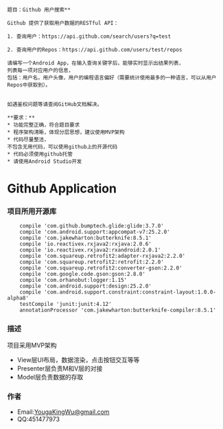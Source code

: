     题目：Github 用户搜索**

    Github 提供了获取用户数据的RESTful API：

    1. 查询用户：https://api.github.com/search/users?q=test

    2. 查询用户的Repos：https://api.github.com/users/test/repos

    请编写一个Android App，在输入查询关键字后，能够实时显示出结果列表，
    列表每一项对应用户的信息，
    包括：用户名，用户头像，用户的编程语言偏好（需要统计使用最多的一种语言，可以从用户Repos中获取到）。


    如遇鉴权问题等请查阅GitHub文档解决。

    **要求：**
    * 功能完整正确，符合题目要求
    * 程序架构清晰，体现分层思想，建议使用MVP架构
    * 代码尽量整洁，
    不包含无用代码，可以使用github上的开源代码
    * 代码必须使用github托管
    * 请使用Android Studio开发

# Github Application

### 项目所用开源库

        compile 'com.github.bumptech.glide:glide:3.7.0'
        compile 'com.android.support:appcompat-v7:25.2.0'
        compile 'com.jakewharton:butterknife:8.5.1'
        compile 'io.reactivex.rxjava2:rxjava:2.0.6'
        compile 'io.reactivex.rxjava2:rxandroid:2.0.1'
        compile 'com.squareup.retrofit2:adapter-rxjava2:2.2.0'
        compile 'com.squareup.retrofit2:retrofit:2.2.0'
        compile 'com.squareup.retrofit2:converter-gson:2.2.0'
        compile 'com.google.code.gson:gson:2.8.0'
        compile 'com.orhanobut:logger:1.15'
        compile 'com.android.support:design:25.2.0'
        compile 'com.android.support.constraint:constraint-layout:1.0.0-alpha8'
        testCompile 'junit:junit:4.12'
        annotationProcessor 'com.jakewharton:butterknife-compiler:8.5.1'

### 描述

项目采用MVP架构

* View层UI布局，数据渲染，点击按钮交互等等
* Presenter层负责M和V层的对接
* Model层负责数据的存取

### 作者

* Email:YougaKingWu@gmail.com
* QQ:451477973